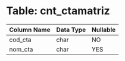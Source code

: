 # Table: cnt_ctamatriz

| Column Name | Data Type | Nullable |
|-------------|-----------|----------|
| cod_cta | char | NO |
| nom_cta | char | YES |
